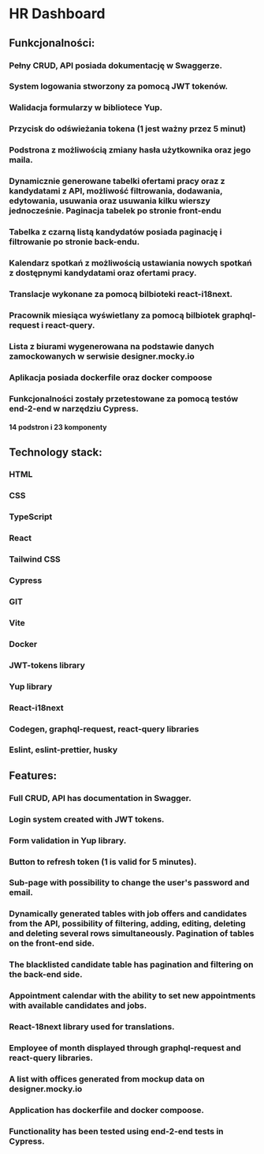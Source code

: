 # HR Dashboard

## Funkcjonalności:

### Pełny CRUD, API posiada dokumentację w Swaggerze.

### System logowania stworzony za pomocą JWT tokenów.

### Walidacja formularzy w bibliotece Yup.

### Przycisk do odświeżania tokena (1 jest ważny przez 5 minut)

### Podstrona z możliwością zmiany hasła użytkownika oraz jego maila.

### Dynamicznie generowane tabelki ofertami pracy oraz z kandydatami z API, możliwość filtrowania, dodawania, edytowania, usuwania oraz usuwania kilku wierszy jednocześnie. Paginacja tabelek po stronie front-endu

### Tabelka z czarną listą kandydatów posiada paginację i filtrowanie po stronie back-endu.

### Kalendarz spotkań z możliwością ustawiania nowych spotkań z dostępnymi kandydatami oraz ofertami pracy.

### Translacje wykonane za pomocą bilbioteki react-i18next.

### Pracownik miesiąca wyświetlany za pomocą bilbiotek graphql-request i react-query.

### Lista z biurami wygenerowana na podstawie danych zamockowanych w serwisie designer.mocky.io

### Aplikacja posiada dockerfile oraz docker compoose

### Funkcjonalności zostały przetestowane za pomocą testów end-2-end w narzędziu Cypress.

#### 14 podstron i 23 komponenty

## Technology stack:

### HTML

### CSS

### TypeScript

### React

### Tailwind CSS

### Cypress

### GIT

### Vite

### Docker

### JWT-tokens library

### Yup library

### React-i18next

### Codegen, graphql-request, react-query libraries

### Eslint, eslint-prettier, husky

## Features:

### Full CRUD, API has documentation in Swagger.

### Login system created with JWT tokens.

### Form validation in Yup library.

### Button to refresh token (1 is valid for 5 minutes).

### Sub-page with possibility to change the user's password and email.

### Dynamically generated tables with job offers and candidates from the API, possibility of filtering, adding, editing, deleting and deleting several rows simultaneously. Pagination of tables on the front-end side.

### The blacklisted candidate table has pagination and filtering on the back-end side.

### Appointment calendar with the ability to set new appointments with available candidates and jobs.

### React-18next library used for translations.

### Employee of month displayed through graphql-request and react-query libraries.

### A list with offices generated from mockup data on designer.mocky.io

### Application has dockerfile and docker compoose.

### Functionality has been tested using end-2-end tests in Cypress.
